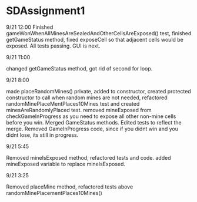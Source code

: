 # SDAssignment1
9/21 12:00
Finished gameWonWhenAllMinesAreSealedAndOtherCellsAreExposed() test, finished getGameStatus method, fixed exposeCell so that adjacent cells would be exposed. All tests passing. GUI is next.

9/21 11:00

changed getGameStatus method, got rid of second for loop.


9/21 8:00

made placeRandomMines() private, added to constructor, created protected constructor to call when random mines are not needed, refactored randomMinePlaceMentPlaces10Mines test and created minesAreRandomlyPlaced test. removed mineExposed from checkGameInProgress as you need to expose all other non-mine cells before you win. Merged GameStatus methods. Edited tests to reflect the merge. Removed GameInProgress code, since if you didnt win and you didnt lose, its still in progress.
 

9/21 5:45

Removed mineIsExposed method, refactored tests and code. added mineExposed variable to replace mineIsExposed.

9/21 3:25

Removed placeMine method, refactored tests above randomMinePlacementPlaces10Mines()



